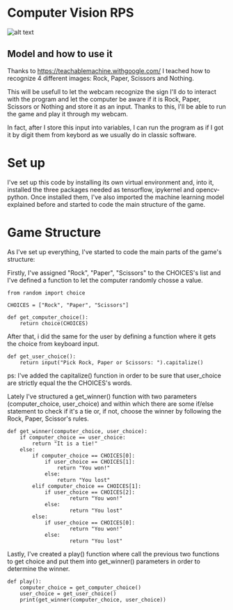 # Computer Vision RPS

![alt text](https://blog.eduonix.com/wp-content/uploads/2019/10/CVT1.jpeg)

## Model and how to use it

Thanks to https://teachablemachine.withgoogle.com/ I teached how to recognize 4 different images: Rock, Paper, Scissors and Nothing.

This will be usefull to let the webcam recognize the sign I'll do to interact with the program and let the computer be aware if it is Rock, Paper, Scissors or Nothing and store it as an input. Thanks to this, I'll be able to run the game and play it through my webcam.

In fact, after I store this input into variables, I can run the program as if I got it by digit them from keybord as we usually do in classic software.

# Set up

I've set up this code by installing its own virtual environment and, into it, installed the three packages needed as tensorflow, ipykernel and opencv-python.
Once installed them, I've also imported the machine learning model explained before and started to code the main structure of the game.

# Game Structure

As I've set up everything, I've started to code the main parts of the game's structure:

Firstly, I've assigned "Rock", "Paper", "Scissors" to the CHOICES's list and I've defined a function to let the computer randomly chosse a value.

```
from random import choice

CHOICES = ["Rock", "Paper", "Scissors"]

def get_computer_choice():
    return choice(CHOICES)
```

After that, i did the same for the user by defining a function where it gets the choice from keyboard input.

```
def get_user_choice():
    return input("Pick Rock, Paper or Scissors: ").capitalize()
```

ps: I've added the capitalize() function in order to be sure that user_choice are strictly equal the the CHOICES's words.

Lately I've structured a get_winner() function with two parameters (computer_choice, user_choice) and within which there are some if/else statement to check if it's a tie or, if not, choose the winner by following the Rock, Paper, Scissor's rules.

```
def get_winner(computer_choice, user_choice):
    if computer_choice == user_choice:
        return "It is a tie!"
    else:
        if computer_choice == CHOICES[0]:
            if user_choice == CHOICES[1]:
                return "You won!"
            else:
                return "You lost"
        elif computer_choice == CHOICES[1]:
            if user_choice == CHOICES[2]:
                    return "You won!"
            else:
                    return "You lost"
        else:
            if user_choice == CHOICES[0]:
                    return "You won!"
            else:
                    return "You lost"
```

Lastly, I've created a play() function where call the previous two functions to get choice and put them into get_winner() parameters in order to determine the winner.

```
def play():
    computer_choice = get_computer_choice()
    user_choice = get_user_choice()
    print(get_winner(computer_choice, user_choice))
```
